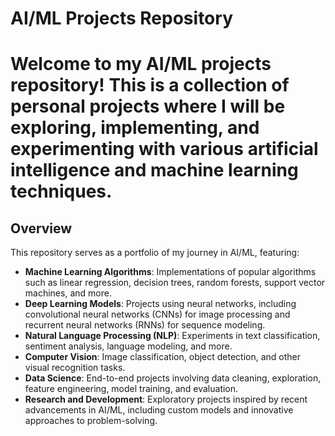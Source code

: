 # AI/ML Projects Repository

# Welcome to my AI/ML projects repository! This is a collection of personal projects where I will be exploring, implementing, and experimenting with various artificial intelligence and machine learning techniques. 

## Overview

This repository serves as a portfolio of my journey in AI/ML, featuring:

- **Machine Learning Algorithms**: Implementations of popular algorithms such as linear regression, decision trees, random forests, support vector machines, and more.
- **Deep Learning Models**: Projects using neural networks, including convolutional neural networks (CNNs) for image processing and recurrent neural networks (RNNs) for sequence modeling.
- **Natural Language Processing (NLP)**: Experiments in text classification, sentiment analysis, language modeling, and more.
- **Computer Vision**: Image classification, object detection, and other visual recognition tasks.
- **Data Science**: End-to-end projects involving data cleaning, exploration, feature engineering, model training, and evaluation.
- **Research and Development**: Exploratory projects inspired by recent advancements in AI/ML, including custom models and innovative approaches to problem-solving.


